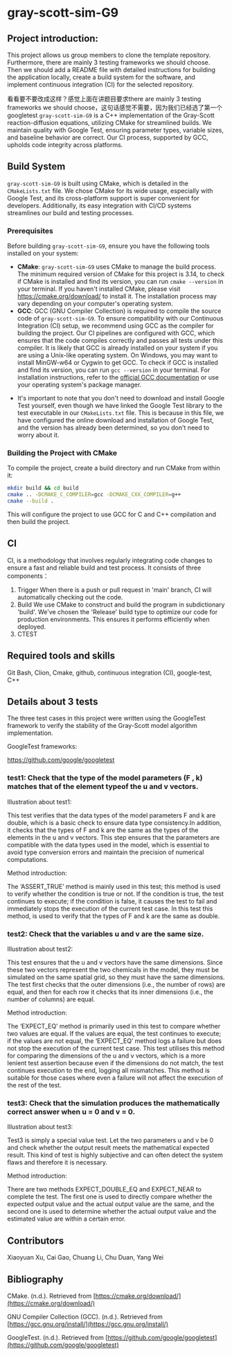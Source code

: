 # gray-scott-sim-G9

## Project introduction:
This project allows us group members to clone the template repository. Furthermore, there are mainly 3 testing frameworks we should choose. 
Then we should add a README file with detailed instructions for building the application locally, create a build system for the software, 
and implement continuous integration (CI) for the selected repository.

看看要不要改成这样？感觉上面在讲题目要求there are mainly 3 testing frameworks we should choose，这句话感觉不需要，因为我们已经选了第一个googletest
`gray-scott-sim-G9` is a C++ implementation of the Gray-Scott reaction-diffusion equations, utilizing CMake for streamlined builds. We maintain quality with Google Test, ensuring parameter types, variable sizes, and baseline behavior are correct. Our CI process, supported by GCC, upholds code integrity across platforms.


## Build System
`gray-scott-sim-G9` is built using CMake, which is detailed in the `CMakeLists.txt` file. We chose CMake for its wide usage, especially with Google Test, and its cross-platform support is super convenient for developers. Additionally, its easy integration with CI/CD systems streamlines our build and testing processes.

### Prerequisites
Before building `gray-scott-sim-G9`, ensure you have the following tools installed on your system:
   - **CMake**: `gray-scott-sim-G9` uses CMake to manage the build process. The minimum required version of CMake for this project is 3.14, to check if CMake is installed and find its version, you can run `cmake --version` in your terminal. If you haven't installed CMake, please visit https://cmake.org/download/ to install it. The installation process may vary depending on your computer's operating system.
   - **GCC**: GCC (GNU Compiler Collection) is required to compile the source code of `gray-scott-sim-G9`. To ensure compatibility with our Continuous Integration (CI) setup, we recommend using GCC as the compiler for building the project. Our CI pipelines are configured with GCC, which ensures that the code compiles correctly and passes all tests under this compiler. It is likely that GCC is already installed on your system if you are using a Unix-like operating system. On Windows, you may want to install MinGW-w64 or Cygwin to get GCC. To check if GCC is installed and find its version, you can run `gcc --version` in your terminal. For installation instructions, refer to the [official GCC documentation](https://gcc.gnu.org/install/) or use your operating system's package manager.

* It's important to note that you don't need to download and install Google Test yourself, even though we have linked the Google Test library to the test executable in our `CMakeLists.txt` file. This is because in this file, we have configured the online download and installation of Google Test, and the version has already been determined, so you don't need to worry about it.
### Building the Project with CMake
To compile the project, create a build directory and run CMake from within it:

```bash
mkdir build && cd build
cmake .. -DCMAKE_C_COMPILER=gcc -DCMAKE_CXX_COMPILER=g++
cmake --build .
```

This will configure the project to use GCC for C and C++ compilation and then build the project.



## CI
CI, is a methodology that involves regularly integrating code changes to ensure a fast and reliable build and test process.
It consists of three components：
1. Trigger
   When there is a push or pull request in 'main' branch, CI will automatically checking out the code.
2. Build
   We use CMake to construct and build the program in subdictionary 'build'. We've chosen the 'Release' build type to optimize our code for production environments. This ensures it performs efficiently when deployed.
3. CTEST


## Required tools and skills
Git Bash, Clion, Cmake, github, continuous integration (CI), google-test, C++

## Details about 3 tests

The three test cases in this project were written using the GoogleTest framework to verify the stability of the Gray-Scott model algorithm implementation.

GoogleTest frameworks:

https://github.com/google/googletest

### test1: Check that the type of the model parameters (F , k) matches that of the element typeof the u and v vectors.
Illustration about test1:

This test verifies that the data types of the model parameters F and k are double, which is a basic check to ensure data type consistency.In addition, it checks that the types of F and k are the same as the types of the elements in the u and v vectors. This step ensures that the parameters are compatible with the data types used in the model, which is essential to avoid type conversion errors and maintain the precision of numerical computations.

Method introduction:

The ‘ASSERT_TRUE’ method is mainly used in this test; this method is used to verify whether the condition is true or not. If the condition is true, the test continues to execute; if the condition is false, it causes the test to fail and immediately stops the execution of the current test case. In this test this method, is used to verify that the types of F and k are the same as double.

### test2: Check that the variables u and v are the same size.
Illustration about test2:

This test ensures that the u and v vectors have the same dimensions. Since these two vectors represent the two chemicals in the model, they must be simulated on the same spatial grid, so they must have the same dimensions. The test first checks that the outer dimensions (i.e., the number of rows) are equal, and then for each row it checks that its inner dimensions (i.e., the number of columns) are equal.

Method introduction:

The ‘EXPECT_EQ’ method is primarily used in this test to compare whether two values are equal. If the values are equal, the test continues to execute; if the values are not equal, the ‘EXPECT_EQ’ method logs a failure but does not stop the execution of the current test case. This test utilises this method for comparing the dimensions of the u and v vectors, which is a more lenient test assertion because even if the dimensions do not match, the test continues execution to the end, logging all mismatches. This method is suitable for those cases where even a failure will not affect the execution of the rest of the test.

### test3: Check that the simulation produces the mathematically correct answer when u = 0 and v = 0.
Illustration about test3:

Test3 is simply a special value test. Let the two parameters u and v be 0 and check whether the output result meets the mathematical expected result. This kind of test is highly subjective and can often detect the system flaws and therefore it is necessary.

Method introduction:

There are two methods EXPECT_DOUBLE_EQ and EXPECT_NEAR to complete the test. The first one is used to directly compare whether the expected output value and the actual output value are the same, and the second one is used to determine whether the actual output value and the estimated value are within a certain error.

## Contributors
Xiaoyuan Xu, Cai Gao, Chuang Li, Chu Duan, Yang Wei



## Bibliography

CMake. (n.d.). Retrieved from [https://cmake.org/download/](https://cmake.org/download/)

GNU Compiler Collection (GCC). (n.d.). Retrieved from [https://gcc.gnu.org/install/](https://gcc.gnu.org/install/)

GoogleTest. (n.d.). Retrieved from [https://github.com/google/googletest](https://github.com/google/googletest)

